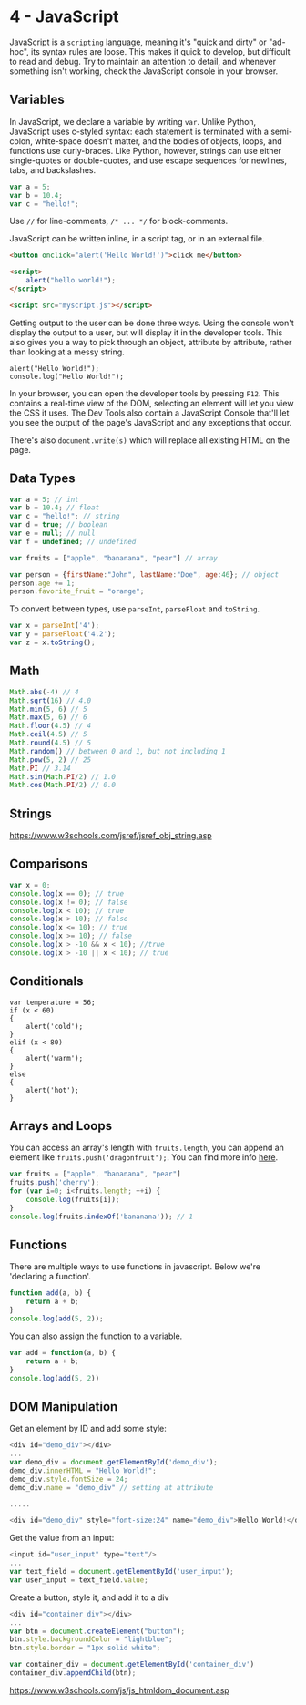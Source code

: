 
# 4 - JavaScript

JavaScript is a `scripting` language, meaning it's "quick and dirty" or "ad-hoc", its syntax rules are loose. This makes it quick to develop, but difficult to read and debug. Try to maintain an attention to detail, and whenever something isn't working, check the JavaScript console in your browser.

## Variables

In JavaScript, we declare a variable by writing `var`. Unlike Python, JavaScript uses c-styled syntax: each statement is terminated with a semi-colon, white-space doesn't matter, and the bodies of objects, loops, and functions use curly-braces. Like Python, however, strings can use either single-quotes or double-quotes, and use escape sequences for newlines, tabs, and backslashes.

```JavaScript
var a = 5;
var b = 10.4;
var c = "hello!";
```

Use `//` for line-comments, `/* ... */` for block-comments.

JavaScript can be written inline, in a script tag, or in an external file.

```HTML
<button onclick="alert('Hello World!')">click me</button>

<script>
    alert("hello world!");
</script>

<script src="myscript.js"></script>
```

Getting output to the user can be done three ways. Using the console won't display the output to a user, but will display it in the developer tools. This also gives you a way to pick through an object, attribute by attribute, rather than looking at a messy string.

```
alert("Hello World!");
console.log("Hello World!");
```

In your browser, you can open the developer tools by pressing `F12`. This contains a real-time view of the DOM, selecting an element will let you view the CSS it uses. The Dev Tools also contain a JavaScript Console that'll let you see the output of the page's JavaScript and any exceptions that occur.

There's also `document.write(s)` which will replace all existing HTML on the page.

## Data Types

```JavaScript
var a = 5; // int
var b = 10.4; // float
var c = "hello!"; // string
var d = true; // boolean
var e = null; // null
var f = undefined; // undefined

var fruits = ["apple", "bananana", "pear"] // array

var person = {firstName:"John", lastName:"Doe", age:46}; // object
person.age += 1;
person.favorite_fruit = "orange";
```

To convert between types, use `parseInt`, `parseFloat` and `toString`.

```JavaScript
var x = parseInt('4');
var y = parseFloat('4.2');
var z = x.toString();
```

## Math


```JavaScript
Math.abs(-4) // 4
Math.sqrt(16) // 4.0
Math.min(5, 6) // 5
Math.max(5, 6) // 6
Math.floor(4.5) // 4
Math.ceil(4.5) // 5
Math.round(4.5) // 5
Math.random() // between 0 and 1, but not including 1
Math.pow(5, 2) // 25
Math.PI // 3.14
Math.sin(Math.PI/2) // 1.0
Math.cos(Math.PI/2) // 0.0
```

## Strings

https://www.w3schools.com/jsref/jsref_obj_string.asp

## Comparisons

```JavaScript
var x = 0;
console.log(x == 0); // true
console.log(x != 0); // false
console.log(x < 10); // true
console.log(x > 10); // false
console.log(x <= 10); // true
console.log(x >= 10); // false
console.log(x > -10 && x < 10); //true
console.log(x > -10 || x < 10); // true
```

## Conditionals

```
var temperature = 56;
if (x < 60)
{
    alert('cold');
}
elif (x < 80)
{
    alert('warm');
}
else
{
    alert('hot');
}
```


## Arrays and Loops

You can access an array's length with `fruits.length`, you can append an element like `fruits.push('dragonfruit');`. You can find more info [here](https://www.w3schools.com/jsref/jsref_obj_array.asp).

```JavaScript
var fruits = ["apple", "bananana", "pear"]
fruits.push('cherry');
for (var i=0; i<fruits.length; ++i) {
    console.log(fruits[i]);
}
console.log(fruits.indexOf('bananana')); // 1
```


## Functions

There are multiple ways to use functions in javascript. Below we're 'declaring a function'.

```JavaScript
function add(a, b) {
    return a + b;
}
console.log(add(5, 2));
```

You can also assign the function to a variable.

```JavaScript
var add = function(a, b) {
    return a + b;
}
console.log(add(5, 2))
```


## DOM Manipulation

Get an element by ID and add some style:
```JavaScript
<div id="demo_div"></div>
...
var demo_div = document.getElementById('demo_div');
demo_div.innerHTML = "Hello World!";
demo_div.style.fontSize = 24;
demo_div.name = "demo_div" // setting at attribute

.....

<div id="demo_div" style="font-size:24" name="demo_div">Hello World!</div>


```

Get the value from an input:
```JavaScript
<input id="user_input" type="text"/>
...
var text_field = document.getElementById('user_input');
var user_input = text_field.value;
```

Create a button, style it, and add it to a div
```Javascript
<div id="container_div"></div>
...
var btn = document.createElement("button");
btn.style.backgroundColor = "lightblue";
btn.style.border = "1px solid white";

var container_div = document.getElementById('container_div')
container_div.appendChild(btn);
```

https://www.w3schools.com/js/js_htmldom_document.asp